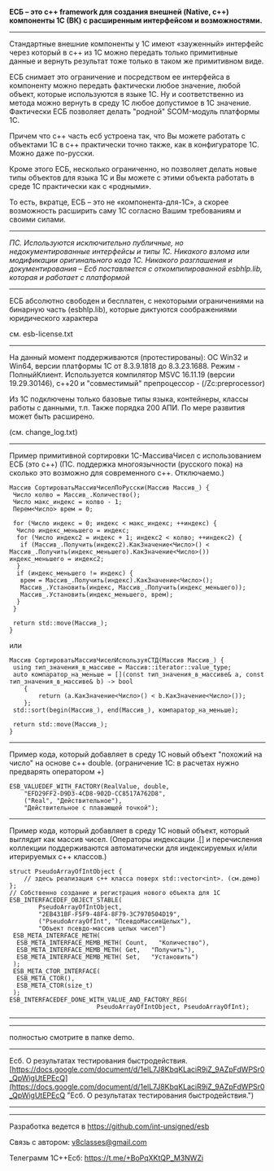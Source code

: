 **ЕСБ – это c++ framework для создания внешней (Native, c++) компоненты 1С (ВК) 
с расширенным интерфейсом и возможностями.**

----------

Стандартные внешние компоненты у 1С имеют «зауженный» интерфейс через который в с++ из 1С можно передать только примитивные данные и вернуть результат тоже только в таком же примитивном виде.

ЕСБ снимает это ограничение и посредством ее интерфейса в компоненту можно передать фактически любое значение, любой объект, которые используются в языке 1С. Ну и соответственно из метода можно вернуть в среду 1С любое допустимое в 1С значение. Фактически ЕСБ позволяет делать "родной" SCOM-модуль платформы 1С.

Причем что с++ часть есб устроена так, что Вы можете работать с объектами 1С в с++ 
практически точно также, как в конфигураторе 1С. 
Можно даже по-русски. 

Кроме этого ЕСБ, несколько ограниченно, но позволяет делать новые типы объектов для языка 1С 
и Вы можете с этими объекта работать в среде 1С практически как с «родными».

То есть, вкратце, ЕСБ – это не «компонента-для-1С», а скорее возможность расширить саму 1С
согласно Вашим требованиям и своими силами.

----------

*ПС. 
Используются исключительно публичные, но недокументированные интерфейсы и типы 1С. 
Никакого взлома или модификации оригинального кода 1С. 
Никакого разглашения и документирования – Есб поставляется 
с откомпилированной esbhlp.lib, которая и работает с платформой*

----------

ЕСБ абсолютно свободен и бесплатен, с некоторыми ограничениями на бинарную часть (esbhlp.lib), которые диктуются соображениями юридического характера

см. esb-license.txt

----------


На данный момент поддерживаются (протестированы): ОС Win32 и Win64, версии платформы 1С от 8.3.9.1818 до 8.3.23.1688. Режим - ПолныйКлиент. 
Используется компилятор MSVC  16.11.19 (версии 19.29.30146), c++20 и "совместимый" препроцессор - (/Zc:preprocessor) 

Из 1С подключены только базовые типы языка, контейнеры, классы работы с данными, т.п. Также порядка 200 АПИ. По мере развития может быть расширено. 

(см. change_log.txt)

----------

Пример примитивной сортировки 1С-МассиваЧисел с использованием ЕСБ
(это с++)
(ПС. поддержка многоязычности (русского пока) на сколько это возможно для современного с++. Отключаемо.)

    Массив СортироватьМассивЧиселПоРусски(Массив Массив_) {
     Число колво = Массив_.Количество();
     Число макс_индекс = колво - 1;
     Перем<Число> врем = 0;
    
     for (Число индекс = 0; индекс < макс_индекс; ++индекс) {
      Число индекс_меньшего = индекс;
      for (Число индекс2 = индекс + 1; индекс2 < колво; ++индекс2) {
       if (Массив_.Получить(индекс2).КакЗначение<Число>() < Массив_.Получить(индекс_меньшего).КакЗначение<Число>())
    индекс_меньшего = индекс2;
      }
      if (индекс_меньшего != индекс) {
       врем = Массив_.Получить(индекс).КакЗначение<Число>();
       Массив_.Установить(индекс, Массив_.Получить(индекс_меньшего));
       Массив_.Установить(индекс_меньшего, врем);
      }
     }
    
     return std::move(Массив_);
    }


или

    Массив СортироватьМассивЧиселИспользуяСТД(Массив Массив_) {
     using тип_значения_в_массиве = Массив::iterator::value_type;
     auto компаратор_на_меньше = [](const тип_значения_в_массиве& a, const тип_значения_в_массиве& b) -> bool 
		{
      		return (a.КакЗначение<Число>() < b.КакЗначение<Число>());
     	};
     std::sort(begin(Массив_), end(Массив_), компаратор_на_меньше);
    
     return std::move(Массив_);
    }

----------


Пример кода, который добавляет в среду 1С новый объект "похожий на число" на основе с++ double.
(ограничение 1С: в расчетах нужно предварять оператором +)

    ESB_VALUEDEF_WITH_FACTORY(RealValue, double, 
		"EFD29FF2-D9D3-4CD8-902D-CC8517A762D8", 
		("Real", "Действительное"), 
		"Действительное с плавающей точкой");



----------


Пример кода, который добавляет в среду 1С новый объект, который выглядит как массив чисел.
(Операторы индексации .[] и перечисления коллекции поддерживаются автоматически для индексируемых и/или итерируемых с++ классов.)

    struct PseudoArrayOfIntObject {
    	// здесь реализация с++ класса поверх std::vector<int>. (см.демо)
    };
    // Собственно создание и регистрация нового объекта для 1С
    ESB_INTERFACEDEF_OBJECT_STABLE(
			PseudoArrayOfIntObject, 
			"2EB431BF-F5F9-48F4-8F79-3C7970504D19", 
			("PseudoArrayOfInt", "ПсевдоМассивЦелых"), 
			"Объект псевдо-массив целых чисел")
     ESB_META_INTERFACE_METH(
      ESB_META_INTERFACE_MEMB_METH( Count,   "Количество"),
      ESB_META_INTERFACE_MEMB_METH( Get,   "Получить"),
      ESB_META_INTERFACE_MEMB_METH( Set,   "Установить")
     );
     ESB_META_CTOR_INTERFACE(
      ESB_META_CTOR(),
      ESB_META_CTOR(size_t)
     );
    ESB_INTERFACEDEF_DONE_WITH_VALUE_AND_FACTORY_REG(
							PseudoArrayOfIntObject, PseudoArrayOfInt);

----------
----------

полностью смотрите в папке demo.

----------

Есб. О результатах тестирования быстродействия.
[https://docs.google.com/document/d/1elL7J8KbqKLaciR9iZ_9AZpFdWPSr0_QpWigUtEPEcQ](https://docs.google.com/document/d/1elL7J8KbqKLaciR9iZ_9AZpFdWPSr0_QpWigUtEPEcQ "Есб. О результатах тестирования быстродействия.")



----------

----------

Разработка ведется в
https://github.com/int-unsigned/esb

Связь с автором: 
v8classes@gmail.com

Телеграмм 1С++Есб: https://t.me/+BoPqXKtQP_M3NWZi
